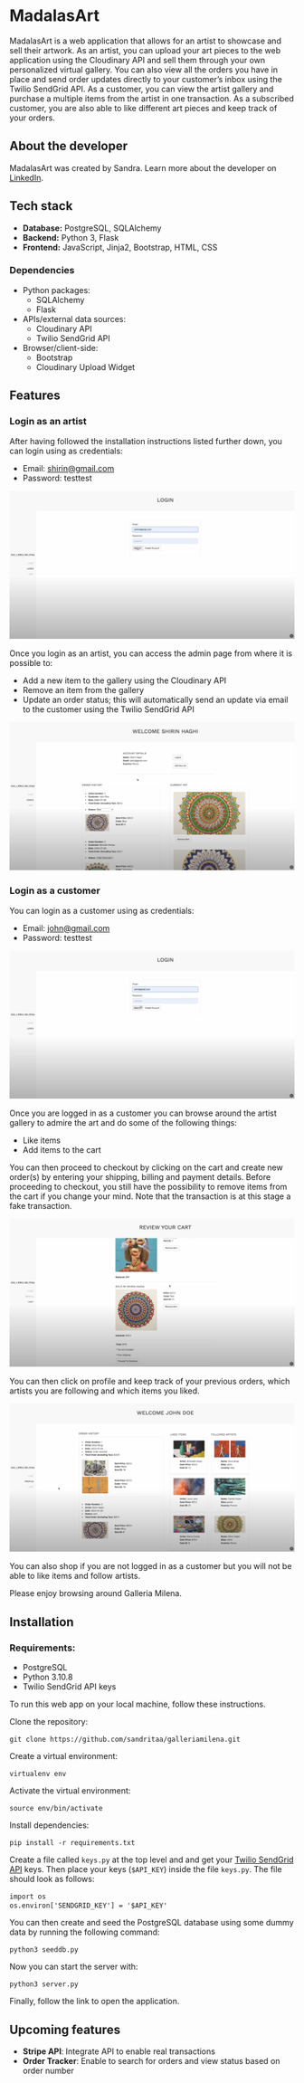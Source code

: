 # MadalasArt

MadalasArt is a web application that allows for an artist to showcase and sell their artwork. As an artist, you can upload your art pieces to the web application using the Cloudinary API and sell them through your own personalized virtual gallery. You can also view all the orders you have in place and send order updates directly to your customer’s inbox using the Twilio SendGrid API. As a customer, you can view the artist gallery and purchase a multiple items from the artist in one transaction. As a subscribed customer, you are also able to like different art pieces and keep track of your orders.

## About the developer

MadalasArt was created by Sandra. Learn more about the developer on [LinkedIn](https://www.linkedin.com/in/sandramilenan/).

## Tech stack

- **Database:** PostgreSQL, SQLAlchemy
- **Backend:** Python 3, Flask
- **Frontend:** JavaScript, Jinja2, Bootstrap, HTML, CSS

### Dependencies

- Python packages:
  - SQLAlchemy
  - Flask
- APIs/external data sources:
  - Cloudinary API
  - Twilio SendGrid API
- Browser/client-side:
  - Bootstrap
  - Cloudinary Upload Widget

## Features

### Login as an artist

After having followed the installation instructions listed further down, you can login using as credentials:

- Email: shirin@gmail.com
- Password: testtest

![alt text](/static/styles/img/artist_login.png)

Once you login as an artist, you can access the admin page from where it is possible to:

- Add a new item to the gallery using the Cloudinary API
- Remove an item from the gallery
- Update an order status; this will automatically send an update via email to the customer using the Twilio SendGrid API

![alt text](/static/styles/img/admin.png)

### Login as a customer

You can login as a customer using as credentials:

- Email: john@gmail.com
- Password: testtest

![alt text](/static/styles/img/customer_login.png)

Once you are logged in as a customer you can browse around the artist gallery to admire the art and do some of the following things:

- Like items
- Add items to the cart

You can then proceed to checkout by clicking on the cart and create new order(s) by entering your shipping, billing and payment details. Before proceeding to checkout, you still have the possibility to remove items from the cart if you change your mind. Note that the transaction is at this stage a fake transaction.

![alt text](/static/styles/img/cart.png)

You can then click on profile and keep track of your previous orders, which artists you are following and which items you liked.

![alt text](/static/styles/img/profile.png)

You can also shop if you are not logged in as a customer but you will not be able to like items and follow artists.

Please enjoy browsing around Galleria Milena.

## Installation

### Requirements:

- PostgreSQL
- Python 3.10.8
- Twilio SendGrid API keys

To run this web app on your local machine, follow these instructions.

Clone the repository:

```
git clone https://github.com/sandritaa/galleriamilena.git
```

Create a virtual environment:

```
virtualenv env
```

Activate the virtual environment:

```
source env/bin/activate
```

Install dependencies:

```
pip install -r requirements.txt
```

Create a file called `keys.py` at the top level and and get your [Twilio SendGrid API](https://sendgrid.com) keys. Then place your keys (`$API_KEY`) inside the file `keys.py`. The file should look as follows:

```
import os
os.environ['SENDGRID_KEY'] = '$API_KEY'
```

You can then create and seed the PostgreSQL database using some dummy data by running the following command:

```
python3 seeddb.py
```

Now you can start the server with:

```
python3 server.py
```

Finally, follow the link to open the application.

## Upcoming features

- **Stripe API**: Integrate API to enable real transactions
- **Order Tracker**: Enable to search for orders and view status based on order number
